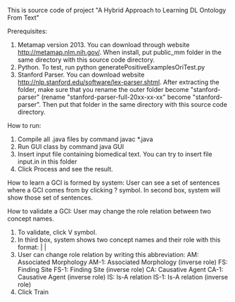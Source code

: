 This is source code of project "A Hybrid Approach to Learning DL Ontology From Text"

Prerequisites:
1. Metamap version 2013. 
    You can download through website http://metamap.nlm.nih.gov/.
    When install, put public_mm folder in the same directory with this source code directory. 
2. Python.
    To test, run python generatePositiveExamplesOriTest.py
3. Stanford Parser.
    You can download website http://nlp.stanford.edu/software/lex-parser.shtml.
    After extracting the folder, make sure that you rename the outer folder become "stanford-parser"
    (rename "stanford-parser-full-20xx-xx-xx" become "stanford-parser".
    Then put that folder in the same directory with this source code directory. 

How to run:
1. Compile all .java files by command javac *.java
2. Run GUI class by command java GUI
3. Insert input file containing biomedical text. 
    You can try to insert file input.in in this folder
4. Click Process and see the result.

How to learn a GCI is formed by system:
User can see a set of sentences where a GCI comes from by clicking ? symbol.
In second box, system will show those set of sentences.

How to validate a GCI:
User may change the role relation between two concept names.
1. To validate, click V symbol.
2. In third box, system shows two concept names and their role with this format:
    <first concept name> | <role relation> | <second concept name>
3. User can change role relation by writing this abbreviation:
    AM: Associated Morphology
    AM-1: Associated Morphology (inverse role)
    FS: Finding Site
    FS-1: Finding Site (inverse role)
    CA: Causative Agent
    CA-1: Causative Agent (inverse role)
    IS: Is-A relation
    IS-1: Is-A relation (inverse role)
4. Click Train



